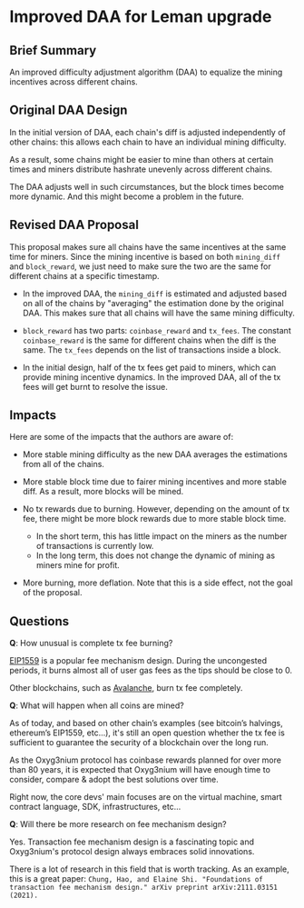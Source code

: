 # Improved DAA for Leman upgrade

## Brief Summary

An improved difficulty adjustment algorithm (DAA) to equalize the mining incentives across different chains.

## Original DAA Design

In the initial version of DAA, each chain's diff is adjusted independently of other chains: this allows each chain to have an individual mining difficulty.

As a result, some chains might be easier to mine than others at certain times and miners distribute hashrate unevenly across different chains.

The DAA adjusts well in such circumstances, but the block times become more dynamic. And this might become a problem in the future.

## Revised DAA Proposal

This proposal makes sure all chains have the same incentives at the same time for miners. Since the mining incentive is based on both `mining_diff` and `block_reward`, we just need to make sure the two are the same for different chains at a specific timestamp.

* In the improved DAA, the `mining_diff` is estimated and adjusted based on all of the chains by "averaging" the estimation done by the original DAA. This makes sure that all chains will have the same mining difficulty.

* `block_reward` has two parts: `coinbase_reward` and `tx_fees`. The constant `coinbase_reward` is the same for different chains when the diff is the same. The `tx_fees` depends on the list of transactions inside a block.

* In the initial design, half of the tx fees get paid to miners, which can provide mining incentive dynamics. In the improved DAA, all of the tx fees will get burnt to resolve the issue.

## Impacts

Here are some of the impacts that the authors are aware of:

* More stable mining difficulty as the new DAA averages the estimations from all of the chains.

* More stable block time due to fairer mining incentives and more stable diff. As a result, more blocks will be mined.

* No tx rewards due to burning. However, depending on the amount of tx fee, there might be more block rewards due to more stable block time.

  * In the short term, this has little impact on the miners as the number of transactions is currently low.
  * In the long term, this does not change the dynamic of mining as miners mine for profit.

* More burning, more deflation. Note that this is a side effect, not the goal of the proposal.

## Questions

**Q**: How unusual is complete tx fee burning?

[EIP1559](https://github.com/ethereum/EIPs/blob/master/EIPS/eip-1559.md) is a popular fee mechanism design. During the uncongested periods, it burns almost all of user gas fees as the tips should be close to 0.

Other blockchains, such as [Avalanche](https://docs.avax.network/quickstart/transaction-fees), burn tx fee completely.

**Q**: What will happen when all coins are mined?

As of today, and based on other chain’s examples (see bitcoin’s halvings, ethereum’s EIP1559, etc…), it's still an open question  whether the tx fee is sufficient to guarantee the security of a blockchain over the long run.

As the Oxyg3nium protocol has coinbase rewards planned for over more than 80 years, it is expected that Oxyg3nium will have enough time to consider, compare & adopt the best solutions over time.

Right now, the core devs' main focuses are on the virtual machine, smart contract language, SDK, infrastructures, etc…

**Q**: Will there be more research on fee mechanism design?

Yes. Transaction fee mechanism design is a fascinating topic and Oxyg3nium's protocol design always embraces solid innovations.

There is a lot of research in this field that is worth tracking. As an example, this is a great paper:
`Chung, Hao, and Elaine Shi. "Foundations of transaction fee mechanism design." arXiv preprint arXiv:2111.03151 (2021).`
